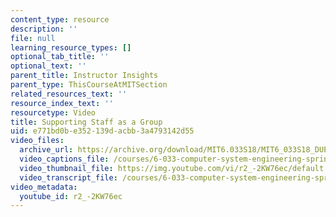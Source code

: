 ```yaml
---
content_type: resource
description: ''
file: null
learning_resource_types: []
optional_tab_title: ''
optional_text: ''
parent_title: Instructor Insights
parent_type: ThisCourseAtMITSection
related_resources_text: ''
resource_index_text: ''
resourcetype: Video
title: Supporting Staff as a Group
uid: e771bd0b-e352-139d-acbb-3a4793142d55
video_files:
  archive_url: https://archive.org/download/MIT6.033S18/MIT6_033S18_DUET_Lecture_300k.mp4
  video_captions_file: /courses/6-033-computer-system-engineering-spring-2018/c8adb1f863805b5fa90ed2248354cfe1_r2_-2KW76ec.vtt
  video_thumbnail_file: https://img.youtube.com/vi/r2_-2KW76ec/default.jpg
  video_transcript_file: /courses/6-033-computer-system-engineering-spring-2018/f72ed39e4015fcb594d78e416303488e_r2_-2KW76ec.pdf
video_metadata:
  youtube_id: r2_-2KW76ec
---
```

